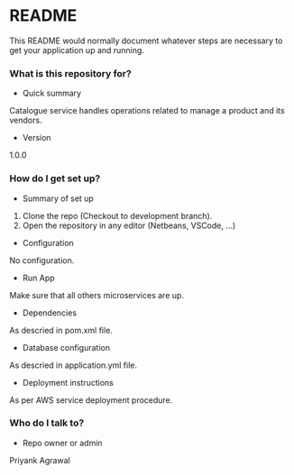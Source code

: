 # README #

This README would normally document whatever steps are necessary to get your application up and running.

### What is this repository for? ###

* Quick summary

Catalogue service handles operations related to manage a product and its vendors.

* Version

1.0.0


### How do I get set up? ###

* Summary of set up

1. Clone the repo (Checkout to development branch).
2. Open the repository in any editor (Netbeans, VSCode, ...)

* Configuration

No configuration.

* Run App

Make sure that all others microservices are up.

* Dependencies

As descried in pom.xml file.

* Database configuration

As descried in application.yml file.

* Deployment instructions

As per AWS service deployment procedure.


### Who do I talk to? ###

* Repo owner or admin

Priyank Agrawal